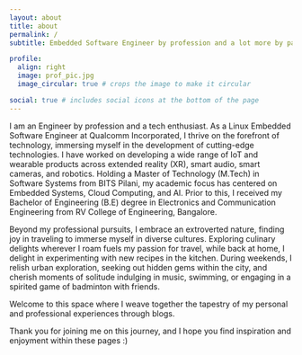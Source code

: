 ```yaml
---
layout: about
title: about
permalink: /
subtitle: Embedded Software Engineer by profession and a lot more by passion

profile:
  align: right
  image: prof_pic.jpg
  image_circular: true # crops the image to make it circular

social: true # includes social icons at the bottom of the page
---
```


I am an Engineer by profession and a tech enthusiast. As a Linux Embedded Software Engineer at Qualcomm Incorporated, I thrive on the forefront of technology, immersing myself in the development of cutting-edge technologies. I have worked on developing a wide range of IoT and wearable products across extended reality (XR), smart audio, smart cameras, and robotics. Holding a Master of Technology (M.Tech) in Software Systems from BITS Pilani, my academic focus has centered on Embedded Systems, Cloud Computing, and AI. Prior to this, I received my Bachelor of Engineering (B.E) degree in Electronics and Communication Engineering from RV College of Engineering, Bangalore.

Beyond my professional pursuits, I embrace an extroverted nature, finding joy in traveling to immerse myself in diverse cultures. Exploring culinary delights wherever I roam fuels my passion for travel, while back at home, I delight in experimenting with new recipes in the kitchen. During weekends, I relish urban exploration, seeking out hidden gems within the city, and cherish moments of solitude indulging in music, swimming, or engaging in a spirited game of badminton with friends.

Welcome to this space where I weave together the tapestry of my personal and professional experiences through blogs.

Thank you for joining me on this journey, and I hope you find inspiration and enjoyment within these pages :)
